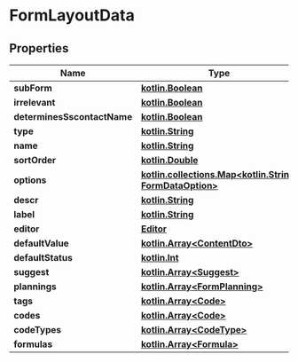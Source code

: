 # FormLayoutData

## Properties
Name | Type | Description | Notes
------------ | ------------- | ------------- | -------------
**subForm** | [**kotlin.Boolean**](.md) |  |  [optional]
**irrelevant** | [**kotlin.Boolean**](.md) |  |  [optional]
**determinesSscontactName** | [**kotlin.Boolean**](.md) |  |  [optional]
**type** | [**kotlin.String**](.md) |  |  [optional]
**name** | [**kotlin.String**](.md) |  |  [optional]
**sortOrder** | [**kotlin.Double**](.md) |  |  [optional]
**options** | [**kotlin.collections.Map&lt;kotlin.String, FormDataOption&gt;**](FormDataOption.md) |  |  [optional]
**descr** | [**kotlin.String**](.md) |  |  [optional]
**label** | [**kotlin.String**](.md) |  |  [optional]
**editor** | [**Editor**](Editor.md) |  |  [optional]
**defaultValue** | [**kotlin.Array&lt;ContentDto&gt;**](ContentDto.md) |  |  [optional]
**defaultStatus** | [**kotlin.Int**](.md) |  |  [optional]
**suggest** | [**kotlin.Array&lt;Suggest&gt;**](Suggest.md) |  |  [optional]
**plannings** | [**kotlin.Array&lt;FormPlanning&gt;**](FormPlanning.md) |  |  [optional]
**tags** | [**kotlin.Array&lt;Code&gt;**](Code.md) |  |  [optional]
**codes** | [**kotlin.Array&lt;Code&gt;**](Code.md) |  |  [optional]
**codeTypes** | [**kotlin.Array&lt;CodeType&gt;**](CodeType.md) |  |  [optional]
**formulas** | [**kotlin.Array&lt;Formula&gt;**](Formula.md) |  |  [optional]
